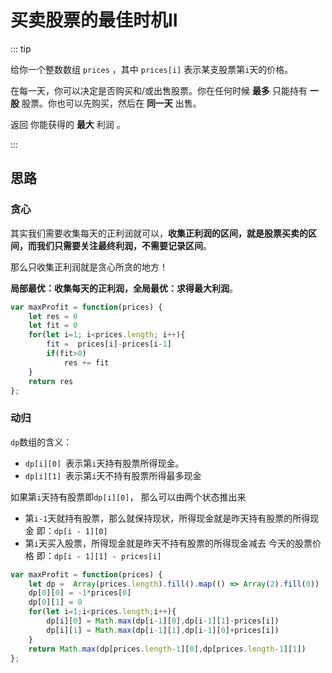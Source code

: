 # 买卖股票的最佳时机II

::: tip

给你一个整数数组 `prices` ，其中 `prices[i]` 表示某支股票第` i `天的价格。

在每一天，你可以决定是否购买和/或出售股票。你在任何时候 **最多** 只能持有 **一股** 股票。你也可以先购买，然后在 **同一天** 出售。

返回 你能获得的 **最大** 利润 。

:::



## 思路

### 贪心

其实我们需要收集每天的正利润就可以，**收集正利润的区间，就是股票买卖的区间，而我们只需要关注最终利润，不需要记录区间**。

那么只收集正利润就是贪心所贪的地方！

**局部最优：收集每天的正利润，全局最优：求得最大利润**。

```js
var maxProfit = function(prices) {
    let res = 0
    let fit = 0
    for(let i=1; i<prices.length; i++){
        fit =  prices[i]-prices[i-1]
        if(fit>0)
            res += fit
    }
    return res
};
```

### 动归

`dp`数组的含义：

- `dp[i][0] `表示第`i`天持有股票所得现金。
- `dp[i][1] `表示第`i`天不持有股票所得最多现金

如果第`i`天持有股票即`dp[i][0]`， 那么可以由两个状态推出来

- 第`i-1`天就持有股票，那么就保持现状，所得现金就是昨天持有股票的所得现金 即：`dp[i - 1][0]`
- 第`i`天买入股票，所得现金就是昨天不持有股票的所得现金减去 今天的股票价格 即：`dp[i - 1][1] - prices[i]`

```js
var maxProfit = function(prices) {
    let dp =  Array(prices.length).fill().map(() => Array(2).fill(0))
    dp[0][0] = -1*prices[0]
    dp[0][1] = 0
    for(let i=1;i<prices.length;i++){
        dp[i][0] = Math.max(dp[i-1][0],dp[i-1][1]-prices[i])
        dp[i][1] = Math.max(dp[i-1][1],dp[i-1][0]+prices[i])
    }
    return Math.max(dp[prices.length-1][0],dp[prices.length-1][1]) 
};
```

